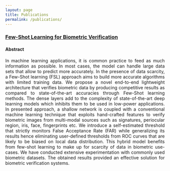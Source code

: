 ```yaml
---
layout: page
title: Publications
permalink: /publications/
---
```


###  [Few-Shot Learning for Biometric Verification](https://arxiv.org/abs/2211.06761)
#### Abstract
<p style="text-align: justify;">In machine learning applications, it is common practice to feed as much information as possible. In most cases, the model can handle large data sets that allow to predict more accurately. In the presence of data scarcity, a Few-Shot learning (FSL) approach aims to build more accurate algorithms with limited training data. We propose a novel end-to-end lightweight architecture that verifies biometric data by producing competitive results as compared to state-of-the-art accuracies through Few-Shot learning methods. The dense layers add to the complexity of state-of-the-art deep learning models which inhibits them to be used in low-power applications. In presented approach, a shallow network is coupled with a conventional machine learning technique that exploits hand-crafted features to verify biometric images from multi-modal sources such as signatures, periocular region, iris, face, fingerprints etc. We introduce a self-estimated threshold that strictly monitors False Acceptance Rate (FAR) while generalizing its results hence eliminating user-defined thresholds from ROC curves that are likely to be biased on local data distribution. This hybrid model benefits from few-shot learning to make up for scarcity of data in biometric use-cases. We have conducted extensive experimentation with commonly used biometric datasets. The obtained results provided an effective solution for biometric verification systems.</p>
